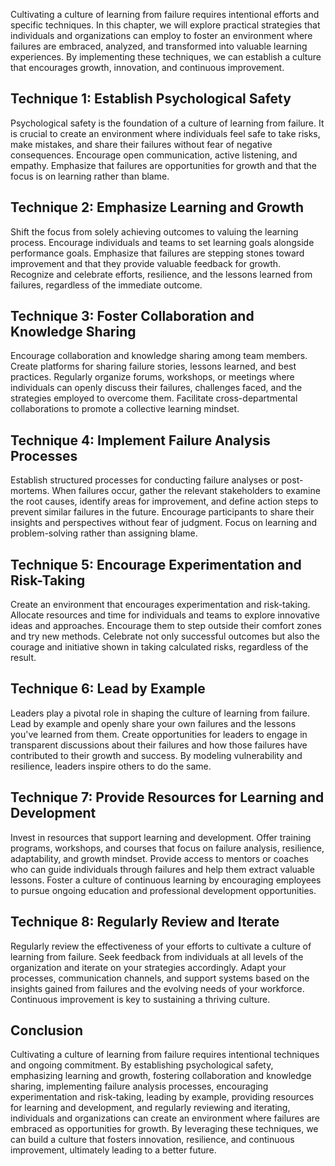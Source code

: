 
Cultivating a culture of learning from failure requires intentional efforts and specific techniques. In this chapter, we will explore practical strategies that individuals and organizations can employ to foster an environment where failures are embraced, analyzed, and transformed into valuable learning experiences. By implementing these techniques, we can establish a culture that encourages growth, innovation, and continuous improvement.

## Technique 1: Establish Psychological Safety

Psychological safety is the foundation of a culture of learning from failure. It is crucial to create an environment where individuals feel safe to take risks, make mistakes, and share their failures without fear of negative consequences. Encourage open communication, active listening, and empathy. Emphasize that failures are opportunities for growth and that the focus is on learning rather than blame.

## Technique 2: Emphasize Learning and Growth

Shift the focus from solely achieving outcomes to valuing the learning process. Encourage individuals and teams to set learning goals alongside performance goals. Emphasize that failures are stepping stones toward improvement and that they provide valuable feedback for growth. Recognize and celebrate efforts, resilience, and the lessons learned from failures, regardless of the immediate outcome.

## Technique 3: Foster Collaboration and Knowledge Sharing

Encourage collaboration and knowledge sharing among team members. Create platforms for sharing failure stories, lessons learned, and best practices. Regularly organize forums, workshops, or meetings where individuals can openly discuss their failures, challenges faced, and the strategies employed to overcome them. Facilitate cross-departmental collaborations to promote a collective learning mindset.

## Technique 4: Implement Failure Analysis Processes

Establish structured processes for conducting failure analyses or post-mortems. When failures occur, gather the relevant stakeholders to examine the root causes, identify areas for improvement, and define action steps to prevent similar failures in the future. Encourage participants to share their insights and perspectives without fear of judgment. Focus on learning and problem-solving rather than assigning blame.

## Technique 5: Encourage Experimentation and Risk-Taking

Create an environment that encourages experimentation and risk-taking. Allocate resources and time for individuals and teams to explore innovative ideas and approaches. Encourage them to step outside their comfort zones and try new methods. Celebrate not only successful outcomes but also the courage and initiative shown in taking calculated risks, regardless of the result.

## Technique 6: Lead by Example

Leaders play a pivotal role in shaping the culture of learning from failure. Lead by example and openly share your own failures and the lessons you've learned from them. Create opportunities for leaders to engage in transparent discussions about their failures and how those failures have contributed to their growth and success. By modeling vulnerability and resilience, leaders inspire others to do the same.

## Technique 7: Provide Resources for Learning and Development

Invest in resources that support learning and development. Offer training programs, workshops, and courses that focus on failure analysis, resilience, adaptability, and growth mindset. Provide access to mentors or coaches who can guide individuals through failures and help them extract valuable lessons. Foster a culture of continuous learning by encouraging employees to pursue ongoing education and professional development opportunities.

## Technique 8: Regularly Review and Iterate

Regularly review the effectiveness of your efforts to cultivate a culture of learning from failure. Seek feedback from individuals at all levels of the organization and iterate on your strategies accordingly. Adapt your processes, communication channels, and support systems based on the insights gained from failures and the evolving needs of your workforce. Continuous improvement is key to sustaining a thriving culture.

## Conclusion

Cultivating a culture of learning from failure requires intentional techniques and ongoing commitment. By establishing psychological safety, emphasizing learning and growth, fostering collaboration and knowledge sharing, implementing failure analysis processes, encouraging experimentation and risk-taking, leading by example, providing resources for learning and development, and regularly reviewing and iterating, individuals and organizations can create an environment where failures are embraced as opportunities for growth. By leveraging these techniques, we can build a culture that fosters innovation, resilience, and continuous improvement, ultimately leading to a better future.
